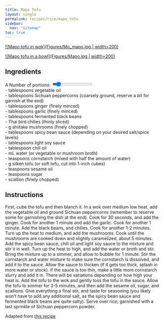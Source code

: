 ```yaml
---
title: Mapo Tofu
layout: single
permalink: recipes/rice/mapo_tofu
sidebar:
  nav: "sitemap"
toc: true
---
```


<meta name="viewport" content="width=device-width, initial-scale=1">
<style>
.slidecontainer {
  width: 100%;
}

.slider {
  -webkit-appearance: none;
  width: 100%;
  height: 15px;
  border-radius: 5px;
  background: #cfcfcf;
  outline: none;
  opacity: 0.7;
  -webkit-transition: .2s;
  transition: opacity .2s;
}

.slider:hover {
  opacity: 1;
}

.slider::-webkit-slider-thumb {
  -webkit-appearance: none;
  appearance: none;
  width: 25px;
  height: 25px;
  border-radius: 50%;
  background: #ffffff;
  border-color: #4d4d4d;
  cursor: pointer;
}

.slider::-moz-range-thumb {
  width: 25px;
  height: 25px;
  border-radius: 50%;
  background: #ffffff;
  border-color: #4d4d4d;
  cursor: pointer;
}
</style>

[![Mapo tofu in wok](Figures/Mo_mapo.jpg | width=200)](Figures/Mo_mapo.jpg)


[![Mapo tofu in a bowl](Figures/Mapo.jpg | width=200)](Figures/Mapo.jpg)

## Ingredients

<div class="slidecontainer">
  <label for="serving">A Number of portions: <span id="multiply"></span></label>
  <input type="range" min="1" max="10" value="2" class="slider" id="servingInput">

  <div class="Recipe-IngredientList">
    <div class="Recipe-Ingredient js-recipeIngredient" data-baseValue="2"> - <span></span> tablespoons vegetable oil</div>
    <div class="Recipe-Ingredient js-recipeIngredient" data-baseValue="0.75"> - <span></span> tablespoons Sichuan peppercorns (coarsely ground, reserve a bit for garnish at the end)</div>
    <div class="Recipe-Ingredient js-recipeIngredient" data-baseValue="1.5"> - <span></span> tablespoons ginger (finely minced)</div>
    <div class="Recipe-Ingredient js-recipeIngredient" data-baseValue="1.5"> - <span></span> tablespoons garlic (finely minced)</div>
    <div class="Recipe-Ingredient js-recipeIngredient" data-baseValue="0.5"> - <span></span> tablespoons fermented black beans</div>
    <div class="Recipe-Ingredient js-recipeIngredient" data-baseValue="2.5"> - <span></span> Thai bird chilies (thinly sliced)</div>
    <div class="Recipe-Ingredient js-recipeIngredient" data-baseValue="55"> - <span></span> g shiitake mushrooms (finely chopped)</div>
    <div class="Recipe-Ingredient js-recipeIngredient" data-baseValue="1"> - <span></span> tablespoons spicy bean sauce (depending on your desired salt/spice levels)</div>
    <div class="Recipe-Ingredient js-recipeIngredient" data-baseValue="1"> - <span></span> tablespoons light soy sauce</div>
    <div class="Recipe-Ingredient js-recipeIngredient" data-baseValue="0.5"> - <span></span> tablespoon chili oil</div>
    <div class="Recipe-Ingredient js-recipeIngredient" data-baseValue="80"> - <span></span> mL water (or vegetable or mushroom broth)</div>
    <div class="Recipe-Ingredient js-recipeIngredient" data-baseValue="1"> - <span></span> teaspoons cornstarch (mixed with half the amount of water)</div>
    <div class="Recipe-Ingredient js-recipeIngredient" data-baseValue="200"> - <span></span> g silken tofu (or soft tofu, cut into 1-inch cubes)</div>
    <div class="Recipe-Ingredient js-recipeIngredient" data-baseValue="0.125"> - <span></span> teaspoons sesame oil</div>
    <div class="Recipe-Ingredient js-recipeIngredient" data-baseValue="0.125"> - <span></span> teaspoons sugar</div>
    <div class="Recipe-Ingredient js-recipeIngredient" data-baseValue="0.5"> - <span></span> scallion (finely chopped)</div>
  </div>
</div>

<!-- https://codepen.io/Erilan/pen/qQWpqa -->
<script src="https://cdnjs.cloudflare.com/ajax/libs/jquery/3.3.1/jquery.min.js"></script>

<script>
var slider = document.getElementById("servingInput");

var multiply = document.getElementById("multiply");
multiply.innerHTML = slider.value;
slider.oninput = function() {multiply.innerHTML = this.value;}

// Recipe calculator with jquery
var computeServing = function(serving) {
  $('.js-recipeIngredient').each(function(index, item) {
    $(item).children('span').html($(item)[0].dataset.basevalue * serving)
  })
}
$('#servingInput').on('change', function() {
  computeServing($(this).val())
})
computeServing(2)
</script>

## Instructions

First, cube the tofu and then blanch it.
In a wok over medium low heat, add the vegetable oil and ground Sichuan peppercorns (remember to reserve some for garnishing the dish at the end).
Cook for 30 seconds, and add the ginger. Cook for another 1 minute and add the garlic. Cook for another 1 minute. Add the black beans, and chilies. Cook for another 1-2 minutes.
Turn up the heat to medium, and add the mushrooms. Cook until the mushrooms are cooked down and slightly caramelized, about 5 minutes.
Add the spicy bean sauce, chili oil and light soy sauce to the mixture and stir it in well. Turn up the heat to high, and add the water or broth and stir. Bring the mixture up to a simmer, and allow to bubble for 1 minute.
Stir the cornstarch and water mixture to make sure the cornstarch is dissolved, and add it to the sauce. Allow the sauce to thicken (if it gets too thick, splash in more water or stock). If the sauce is too thin, make a little more cornstarch slurry and add it in. There will be variations depending on how high your heat is.
Add the tofu to the wok and gently toss the tofu in the sauce. Allow the tofu to simmer for 3-5 minutes, and then add the sesame oil, sugar, and scallions.
Give everything a final stir, and taste for seasoning (you likely won’t have to add any additional salt, as the spicy bean sauce and fermented black beans are quite salty). Serve over rice, garnished with a last sprinkle of Sichuan peppercorn powder.

Adapted from [this recipe](https://thewoksoflife.com/vegan-mapo-tofu/)

